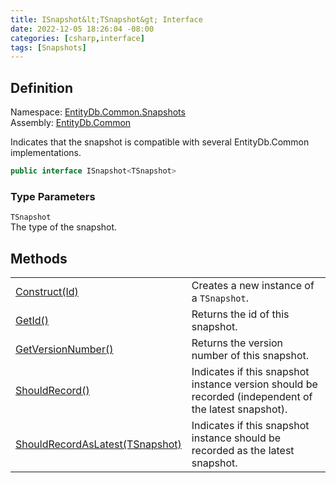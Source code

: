 ```yaml
---
title: ISnapshot&lt;TSnapshot&gt; Interface
date: 2022-12-05 18:26:04 -08:00
categories: [csharp,interface]
tags: [Snapshots]
---
```


## Definition
Namespace: <a href='/posts/csharp.namespace.entitydb.common.snapshots/'>EntityDb.Common.Snapshots</a><br />
Assembly: <a href='/posts/csharp.assembly.entitydb.common/'>EntityDb.Common</a><br />

Indicates that the snapshot is compatible with several EntityDb.Common implementations.

```cs
public interface ISnapshot<TSnapshot>
```
### Type Parameters
`TSnapshot`<br />The type of the snapshot.
## Methods
<table><tr><td><!--/posts/csharp.notimplemented.entitydb.common.snapshots.isnapshot-1.construct/--><a href='#'>Construct(Id)</a></td><td>
Creates a new instance of a <code class='language-plaintext highlighter-rouge'>TSnapshot</code>.
</td></tr><tr><td><!--/posts/csharp.notimplemented.entitydb.common.snapshots.isnapshot-1.getid/--><a href='#'>GetId()</a></td><td>
Returns the id of this snapshot.
</td></tr><tr><td><!--/posts/csharp.notimplemented.entitydb.common.snapshots.isnapshot-1.getversionnumber/--><a href='#'>GetVersionNumber()</a></td><td>
Returns the version number of this snapshot.
</td></tr><tr><td><!--/posts/csharp.notimplemented.entitydb.common.snapshots.isnapshot-1.shouldrecord/--><a href='#'>ShouldRecord()</a></td><td>
Indicates if this snapshot instance version should be recorded (independent of the latest snapshot).
</td></tr><tr><td><!--/posts/csharp.notimplemented.entitydb.common.snapshots.isnapshot-1.shouldrecordaslatest/--><a href='#'>ShouldRecordAsLatest(TSnapshot)</a></td><td>
Indicates if this snapshot instance should be recorded as the latest snapshot.
</td></tr></table>

